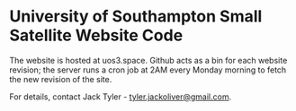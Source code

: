# University of Southampton Small Satellite Website Code

The website is hosted at uos3.space. Github acts as a bin for each website revision; the server runs a cron job at 2AM every Monday morning to fetch the new revision of the site.

For details, contact Jack Tyler - tyler.jackoliver@gmail.com.

